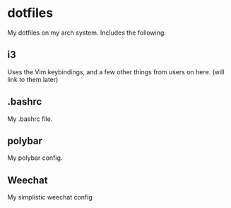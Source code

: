 # dotfiles
My dotfiles on my arch system. Includes the following:

## i3
Uses the Vim keybindings, and a few other things from users on here. (will link to them later)

## .bashrc
My .bashrc file.

## polybar
My polybar config.

## Weechat
My simplistic weechat config


